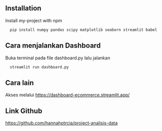 ## Installation

Install my-project with npm

```bash
  pip install numpy pandas scipy matplotlib seaborn streamlit babel
```

## Cara menjalankan Dashboard
Buka terminal pada file dashboard.py lalu jalankan 
```bash
  streamlit run dashboard.py
```

## Cara lain
Akses melalui https://dashboard-ecommerce.streamlit.app/

## Link Github
https://github.com/hannahptrcia/project-analisis-data
